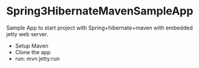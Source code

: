 Spring3HibernateMavenSampleApp
==============================


Sample App to start project with Spring+hibernate+maven with embedded jetty web server.

- Setup Maven
- Clone the app
- run: mvn jetty:run
